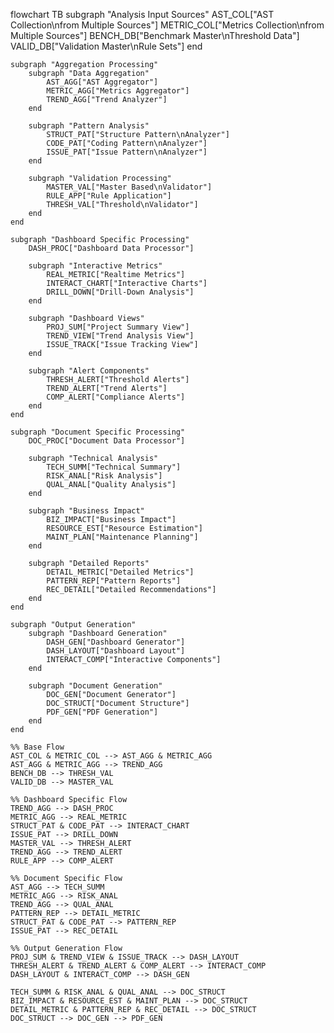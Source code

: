 flowchart TB
    subgraph "Analysis Input Sources"
        AST_COL["AST Collection\nfrom Multiple Sources"]
        METRIC_COL["Metrics Collection\nfrom Multiple Sources"]
        BENCH_DB["Benchmark Master\nThreshold Data"]
        VALID_DB["Validation Master\nRule Sets"]
    end

    subgraph "Aggregation Processing"
        subgraph "Data Aggregation"
            AST_AGG["AST Aggregator"]
            METRIC_AGG["Metrics Aggregator"]
            TREND_AGG["Trend Analyzer"]
        end

        subgraph "Pattern Analysis"
            STRUCT_PAT["Structure Pattern\nAnalyzer"]
            CODE_PAT["Coding Pattern\nAnalyzer"]
            ISSUE_PAT["Issue Pattern\nAnalyzer"]
        end

        subgraph "Validation Processing"
            MASTER_VAL["Master Based\nValidator"]
            RULE_APP["Rule Application"]
            THRESH_VAL["Threshold\nValidator"]
        end
    end

    subgraph "Dashboard Specific Processing"
        DASH_PROC["Dashboard Data Processor"]
        
        subgraph "Interactive Metrics"
            REAL_METRIC["Realtime Metrics"]
            INTERACT_CHART["Interactive Charts"]
            DRILL_DOWN["Drill-Down Analysis"]
        end
        
        subgraph "Dashboard Views"
            PROJ_SUM["Project Summary View"]
            TREND_VIEW["Trend Analysis View"]
            ISSUE_TRACK["Issue Tracking View"]
        end
        
        subgraph "Alert Components"
            THRESH_ALERT["Threshold Alerts"]
            TREND_ALERT["Trend Alerts"]
            COMP_ALERT["Compliance Alerts"]
        end
    end

    subgraph "Document Specific Processing"
        DOC_PROC["Document Data Processor"]
        
        subgraph "Technical Analysis"
            TECH_SUMM["Technical Summary"]
            RISK_ANAL["Risk Analysis"]
            QUAL_ANAL["Quality Analysis"]
        end
        
        subgraph "Business Impact"
            BIZ_IMPACT["Business Impact"]
            RESOURCE_EST["Resource Estimation"]
            MAINT_PLAN["Maintenance Planning"]
        end
        
        subgraph "Detailed Reports"
            DETAIL_METRIC["Detailed Metrics"]
            PATTERN_REP["Pattern Reports"]
            REC_DETAIL["Detailed Recommendations"]
        end
    end

    subgraph "Output Generation"
        subgraph "Dashboard Generation"
            DASH_GEN["Dashboard Generator"]
            DASH_LAYOUT["Dashboard Layout"]
            INTERACT_COMP["Interactive Components"]
        end

        subgraph "Document Generation"
            DOC_GEN["Document Generator"]
            DOC_STRUCT["Document Structure"]
            PDF_GEN["PDF Generation"]
        end
    end

    %% Base Flow
    AST_COL & METRIC_COL --> AST_AGG & METRIC_AGG
    AST_AGG & METRIC_AGG --> TREND_AGG
    BENCH_DB --> THRESH_VAL
    VALID_DB --> MASTER_VAL

    %% Dashboard Specific Flow
    TREND_AGG --> DASH_PROC
    METRIC_AGG --> REAL_METRIC
    STRUCT_PAT & CODE_PAT --> INTERACT_CHART
    ISSUE_PAT --> DRILL_DOWN
    MASTER_VAL --> THRESH_ALERT
    TREND_AGG --> TREND_ALERT
    RULE_APP --> COMP_ALERT

    %% Document Specific Flow
    AST_AGG --> TECH_SUMM
    METRIC_AGG --> RISK_ANAL
    TREND_AGG --> QUAL_ANAL
    PATTERN_REP --> DETAIL_METRIC
    STRUCT_PAT & CODE_PAT --> PATTERN_REP
    ISSUE_PAT --> REC_DETAIL

    %% Output Generation Flow
    PROJ_SUM & TREND_VIEW & ISSUE_TRACK --> DASH_LAYOUT
    THRESH_ALERT & TREND_ALERT & COMP_ALERT --> INTERACT_COMP
    DASH_LAYOUT & INTERACT_COMP --> DASH_GEN

    TECH_SUMM & RISK_ANAL & QUAL_ANAL --> DOC_STRUCT
    BIZ_IMPACT & RESOURCE_EST & MAINT_PLAN --> DOC_STRUCT
    DETAIL_METRIC & PATTERN_REP & REC_DETAIL --> DOC_STRUCT
    DOC_STRUCT --> DOC_GEN --> PDF_GEN